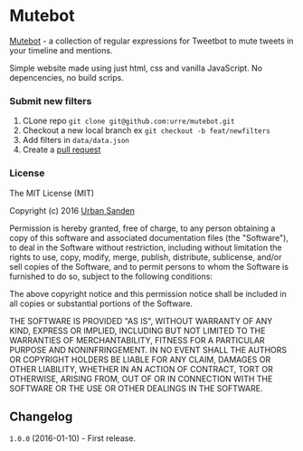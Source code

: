 # Mutebot

[Mutebot](http://mutebot.info) - a collection of regular expressions for Tweetbot to mute tweets in your timeline and mentions.

Simple website made using just html, css and vanilla JavaScript. No depencencies, no build scrips.

### Submit new filters
1. CLone repo ``git clone git@github.com:urre/mutebot.git``
2. Checkout a new local branch ex ``git checkout -b feat/newfilters``
3. Add filters in ``data/data.json``
4. Create a [pull request](https://github.com/urre/mutebot/pulls)

### License

The MIT License (MIT)

Copyright (c) 2016 [Urban Sanden](http://labs.urre.me/)

Permission is hereby granted, free of charge, to any person obtaining a copy
of this software and associated documentation files (the "Software"), to deal
in the Software without restriction, including without limitation the rights
to use, copy, modify, merge, publish, distribute, sublicense, and/or sell
copies of the Software, and to permit persons to whom the Software is
furnished to do so, subject to the following conditions:

The above copyright notice and this permission notice shall be included in all
copies or substantial portions of the Software.

THE SOFTWARE IS PROVIDED "AS IS", WITHOUT WARRANTY OF ANY KIND, EXPRESS OR
IMPLIED, INCLUDING BUT NOT LIMITED TO THE WARRANTIES OF MERCHANTABILITY,
FITNESS FOR A PARTICULAR PURPOSE AND NONINFRINGEMENT. IN NO EVENT SHALL THE
AUTHORS OR COPYRIGHT HOLDERS BE LIABLE FOR ANY CLAIM, DAMAGES OR OTHER
LIABILITY, WHETHER IN AN ACTION OF CONTRACT, TORT OR OTHERWISE, ARISING FROM,
OUT OF OR IN CONNECTION WITH THE SOFTWARE OR THE USE OR OTHER DEALINGS IN THE
SOFTWARE.

## Changelog

`1.0.0` (2016-01-10) - First release.